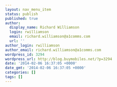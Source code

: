 ```yaml
---
layout: nav_menu_item
status: publish
published: true
author:
  display_name: Richard Williamson
  login: rwilliamson
  email: richard.williamson@a1comms.com
  url: ''
author_login: rwilliamson
author_email: richard.williamson@a1comms.com
wordpress_id: 3294
wordpress_url: http://blog.buymobiles.net/?p=3294
date: '2014-02-06 16:37:05 +0000'
date_gmt: '2014-02-06 16:37:05 +0000'
categories: []
tags: []
---
```



